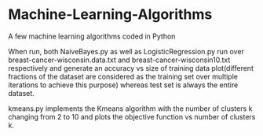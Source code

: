 # Machine-Learning-Algorithms
A few machine learning algorithms coded in Python

When run, both NaiveBayes.py as well as LogisticRegression.py run over breast-cancer-wisconsin.data.txt and breast-cancer-wisconsin10.txt respectively and generate an accuracy vs size of training data plot(different fractions of the dataset are considered as the training set over multiple iterations to achieve this purpose) whereas test set is always the entire dataset.

kmeans.py implements the Kmeans algorithm with the number of clusters k changing from 2 to 10 and plots the objective function vs number of clusters k.
